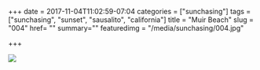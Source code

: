 +++
date = 2017-11-04T11:02:59-07:04
categories = ["sunchasing"]
tags = ["sunchasing", "sunset", "sausalito", "california"]
title = "Muir Beach"
slug = "004"
href= ""
summary=""
featuredimg = "/media/sunchasing/004.jpg"

+++

<img src="/media/sunchasing/004.jpg" />